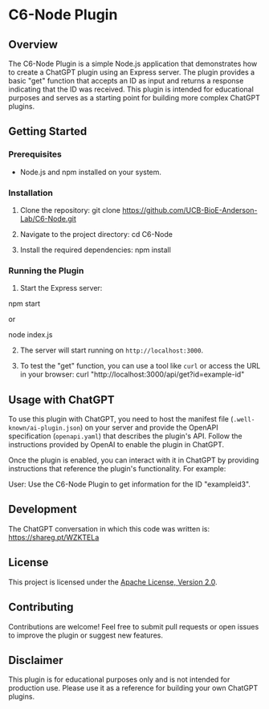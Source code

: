 # C6-Node Plugin

## Overview

The C6-Node Plugin is a simple Node.js application that demonstrates how to create a ChatGPT plugin using an Express server. The plugin provides a basic "get" function that accepts an ID as input and returns a response indicating that the ID was received. This plugin is intended for educational purposes and serves as a starting point for building more complex ChatGPT plugins.

## Getting Started

### Prerequisites

- Node.js and npm installed on your system.

### Installation

1. Clone the repository:
git clone https://github.com/UCB-BioE-Anderson-Lab/C6-Node.git

2. Navigate to the project directory:
cd C6-Node

3. Install the required dependencies:
npm install

### Running the Plugin

1. Start the Express server:

npm start

or

node index.js

2. The server will start running on `http://localhost:3000`.

3. To test the "get" function, you can use a tool like `curl` or access the URL in your browser:
curl "http://localhost:3000/api/get?id=example-id"

## Usage with ChatGPT

To use this plugin with ChatGPT, you need to host the manifest file (`.well-known/ai-plugin.json`) on your server and provide the OpenAPI specification (`openapi.yaml`) that describes the plugin's API. Follow the instructions provided by OpenAI to enable the plugin in ChatGPT.

Once the plugin is enabled, you can interact with it in ChatGPT by providing instructions that reference the plugin's functionality. For example:

User: Use the C6-Node Plugin to get information for the ID "exampleid3".

## Development
The ChatGPT conversation in which this code was written is:
https://shareg.pt/WZKTELa

## License

This project is licensed under the [Apache License, Version 2.0](http://www.apache.org/licenses/LICENSE-2.0).

## Contributing

Contributions are welcome! Feel free to submit pull requests or open issues to improve the plugin or suggest new features.

## Disclaimer

This plugin is for educational purposes only and is not intended for production use. Please use it as a reference for building your own ChatGPT plugins.
